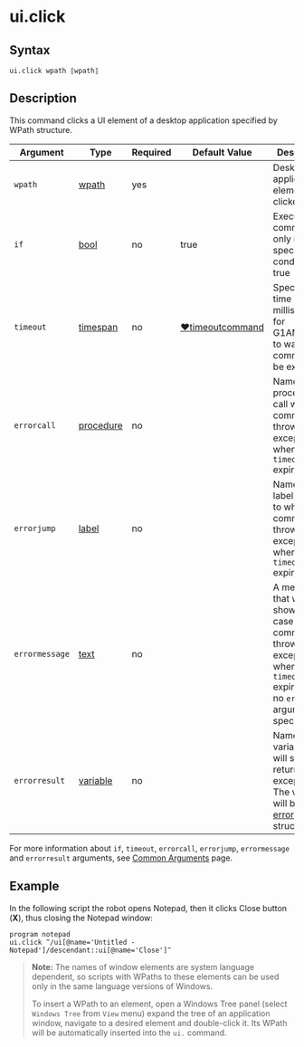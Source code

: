 # ui.click

## Syntax

```G1ANT
ui.click wpath ⟦wpath⟧
```

## Description

This command clicks a UI element of a desktop application specified by WPath structure.

| Argument       | Type                                                         | Required | Default Value                                                | Description                                                  |
| -------------- | ------------------------------------------------------------ | -------- | ------------------------------------------------------------ | ------------------------------------------------------------ |
| `wpath`        | [wpath](G1ANT.Addon/G1ANT.Addon.UI/G1ANT.Addon.UI/Structures/WPathStructure.md) | yes      |                                                              | Desktop application UI element to be clicked                 |
| `if`           | [bool](G1ANT.Language/G1ANT.Language/Structures/BooleanStructure.md) | no       | true                                                         | Executes the command only if a specified condition is true   |
| `timeout`      | [timespan](G1ANT.Language/G1ANT.Language/Structures/TimeSpanStructure.md) | no       | [♥timeoutcommand](G1ANT.Language/G1ANT.Addon.Core/Variables/TimeoutCommandVariable.md) | Specifies time in milliseconds for G1ANT.Robot to wait for the command to be executed |
| `errorcall`    | [procedure](G1ANT.Language/G1ANT.Language/Structures/ProcedureStructure.md) | no       |                                                              | Name of a procedure to call when the command throws an exception or when a given `timeout` expires |
| `errorjump`    | [label](G1ANT.Language/G1ANT.Language/Structures/LabelStructure.md) | no       |                                                              | Name of the label to jump to when the command throws an exception or when a given `timeout` expires |
| `errormessage` | [text](G1ANT.Language/G1ANT.Language/Structures/TextStructure.md) | no       |                                                              | A message that will be shown in case the command throws an exception or when a given `timeout` expires, and no `errorjump` argument is specified |
| `errorresult`  | [variable](G1ANT.Language/G1ANT.Language/Structures/VariableStructure.md) | no       |                                                              | Name of a variable that will store the returned exception. The variable will be of [error](G1ANT.Language/G1ANT.Language/Structures/ErrorStructure.md) structure |

For more information about `if`, `timeout`, `errorcall`, `errorjump`, `errormessage` and `errorresult` arguments, see [Common Arguments](G1ANT.Manual/appendices/common-arguments.md) page.

## Example

In the following script the robot opens Notepad, then it clicks Close button (**X**), thus closing the Notepad window:

```G1ANT
program notepad
ui.click ‴/ui[@name='Untitled - Notepad']/descendant::ui[@name='Close']‴
```

> **Note:** The names of window elements are system language dependent, so scripts with WPaths to these elements can be used only in the same language versions of Windows.
>
> To insert a WPath to an element, open a Windows Tree panel (select `Windows Tree` from `View` menu) expand the tree of an application window, navigate to a desired element and double-click it. Its WPath will be automatically inserted into the `ui.` command.
